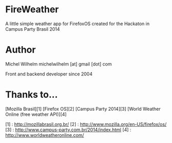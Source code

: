 FireWeather
===========

A little simple weather app for FirefoxOS created for the Hackaton in Campus Party Brasil 2014

Author
======

Michel Wilhelm michelwilhelm [at] gmail [dot] com

Front and backend developer since 2004

Thanks to...
============

[Mozilla Brasil][1]
[Firefox OS][2]
[Campus Party 2014][3]
[World Weather Online (free weather API)][4]

  [1] : http://mozillabrasil.org.br/
  [2] : http://www.mozilla.org/en-US/firefox/os/
  [3] : http://www.campus-party.com.br/2014/index.html
  [4] : http://www.worldweatheronline.com/
